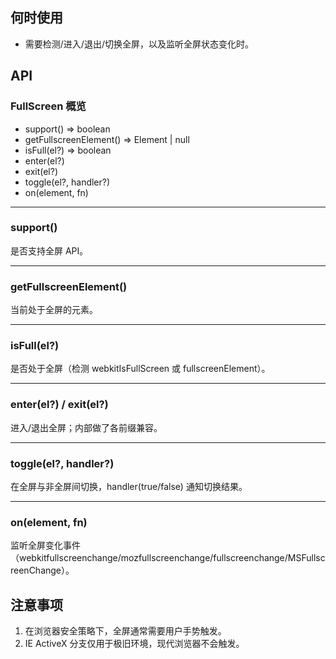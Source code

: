 ## 何时使用

- 需要检测/进入/退出/切换全屏，以及监听全屏状态变化时。

## API

### FullScreen 概览

- support() => boolean
- getFullscreenElement() => Element | null
- isFull(el?) => boolean
- enter(el?)
- exit(el?)
- toggle(el?, handler?)
- on(element, fn)

---

### support()

是否支持全屏 API。

---

### getFullscreenElement()

当前处于全屏的元素。

---

### isFull(el?)

是否处于全屏（检测 webkitIsFullScreen 或 fullscreenElement）。

---

### enter(el?) / exit(el?)

进入/退出全屏；内部做了各前缀兼容。

---

### toggle(el?, handler?)

在全屏与非全屏间切换，handler(true/false) 通知切换结果。

---

### on(element, fn)

监听全屏变化事件（webkitfullscreenchange/mozfullscreenchange/fullscreenchange/MSFullscreenChange）。

## 注意事项

1. 在浏览器安全策略下，全屏通常需要用户手势触发。
2. IE ActiveX 分支仅用于极旧环境，现代浏览器不会触发。
